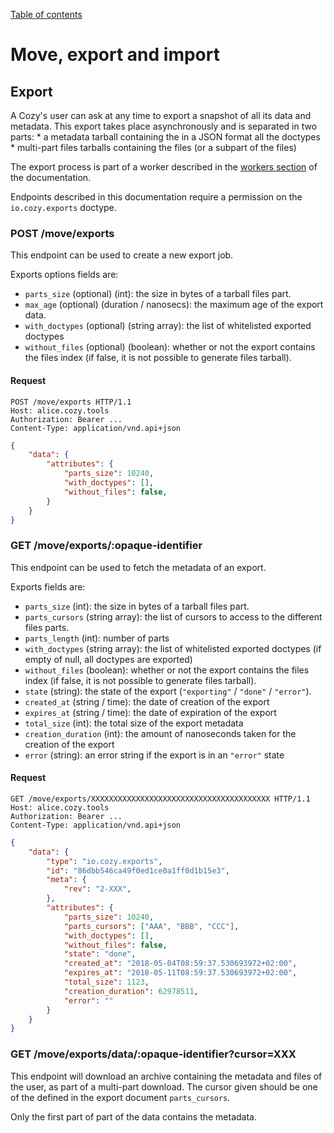 [Table of contents](README.md#table-of-contents)

# Move, export and import

## Export

A Cozy's user can ask at any time to export a snapshot of all its data and
metadata. This export takes place asynchronously and is separated in two
parts:
    * a metadata tarball containing the in a JSON format all the doctypes
    * multi-part files tarballs containing the files (or a subpart of the
      files)

The export process is part of a worker described in the [workers
section](./workers.md#export) of the documentation.

Endpoints described in this documentation require a permission on the
`io.cozy.exports` doctype.

### POST /move/exports

This endpoint can be used to create a new export job.

Exports options fields are:

* `parts_size` (optional) (int): the size in bytes of a tarball files part.
* `max_age` (optional) (duration / nanosecs): the maximum age of the export
  data.
* `with_doctypes` (optional) (string array): the list of whitelisted exported
  doctypes
* `without_files` (optional) (boolean): whether or not the export contains the
  files index (if false, it is not possible to generate files tarball).

#### Request

```http
POST /move/exports HTTP/1.1
Host: alice.cozy.tools
Authorization: Bearer ...
Content-Type: application/vnd.api+json
```

```json
{
    "data": {
        "attributes": {
            "parts_size": 10240,
            "with_doctypes": [],
            "without_files": false,
        }
    }
}
```

### GET /move/exports/:opaque-identifier

This endpoint can be used to fetch the metadata of an export.

Exports fields are:

* `parts_size` (int): the size in bytes of a tarball files part.
* `parts_cursors` (string array): the list of cursors to access to the
  different files parts.
* `parts_length` (int): number of parts
* `with_doctypes` (string array): the list of whitelisted exported doctypes
  (if empty of null, all doctypes are exported)
* `without_files` (boolean): whether or not the export contains the files
  index (if false, it is not possible to generate files tarball).
* `state` (string): the state of the export (`"exporting"` / `"done"` /
  `"error"`).
* `created_at` (string / time): the date of creation of the export
* `expires_at` (string / time): the date of expiration of the export
* `total_size` (int): the total size of the export metadata
* `creation_duration` (int): the amount of nanoseconds taken for the creation
  of the export
* `error` (string): an error string if the export is in an `"error"` state

#### Request

```http
GET /move/exports/XXXXXXXXXXXXXXXXXXXXXXXXXXXXXXXXXXXXXXXX HTTP/1.1
Host: alice.cozy.tools
Authorization: Bearer ...
Content-Type: application/vnd.api+json
```

```json
{
    "data": {
        "type": "io.cozy.exports",
        "id": "86dbb546ca49f0ed1ce0a1ff0d1b15e3",
        "meta": {
            "rev": "2-XXX",
        },
        "attributes": {
            "parts_size": 10240,
            "parts_cursors": ["AAA", "BBB", "CCC"],
            "with_doctypes": [],
            "without_files": false,
            "state": "done",
            "created_at": "2018-05-04T08:59:37.530693972+02:00",
            "expires_at": "2018-05-11T08:59:37.530693972+02:00",
            "total_size": 1123,
            "creation_duration": 62978511,
            "error": ""
        }
    }
}
```

### GET /move/exports/data/:opaque-identifier?cursor=XXX

This endpoint will download an archive containing the metadata and files of
the user, as part of a multi-part download. The cursor given should be one of
the defined in the export document `parts_cursors`.

Only the first part of part of the data contains the metadata.
